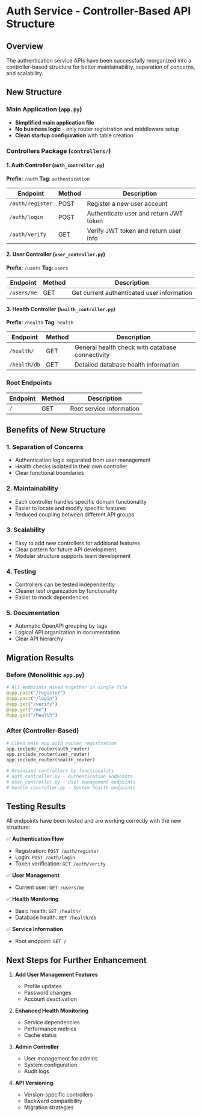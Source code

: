 # Auth Service - Controller-Based API Structure

## Overview
The authentication service APIs have been successfully reorganized into a controller-based structure for better maintainability, separation of concerns, and scalability.

## New Structure

### Main Application (`app.py`)
- **Simplified main application file**
- **No business logic** - only router registration and middleware setup
- **Clean startup configuration** with table creation

### Controllers Package (`controllers/`)

#### 1. Auth Controller (`auth_controller.py`)
**Prefix**: `/auth`
**Tag**: `authentication`

| Endpoint | Method | Description |
|----------|--------|-------------|
| `/auth/register` | POST | Register a new user account |
| `/auth/login` | POST | Authenticate user and return JWT token |
| `/auth/verify` | GET | Verify JWT token and return user info |

#### 2. User Controller (`user_controller.py`)
**Prefix**: `/users`
**Tag**: `users`

| Endpoint | Method | Description |
|----------|--------|-------------|
| `/users/me` | GET | Get current authenticated user information |

#### 3. Health Controller (`health_controller.py`)
**Prefix**: `/health`
**Tag**: `health`

| Endpoint | Method | Description |
|----------|--------|-------------|
| `/health/` | GET | General health check with database connectivity |
| `/health/db` | GET | Detailed database health information |

### Root Endpoints
| Endpoint | Method | Description |
|----------|--------|-------------|
| `/` | GET | Root service information |

## Benefits of New Structure

### 1. **Separation of Concerns**
- Authentication logic separated from user management
- Health checks isolated in their own controller
- Clear functional boundaries

### 2. **Maintainability**
- Each controller handles specific domain functionality
- Easier to locate and modify specific features
- Reduced coupling between different API groups

### 3. **Scalability**
- Easy to add new controllers for additional features
- Clear pattern for future API development
- Modular structure supports team development

### 4. **Testing**
- Controllers can be tested independently
- Cleaner test organization by functionality
- Easier to mock dependencies

### 5. **Documentation**
- Automatic OpenAPI grouping by tags
- Logical API organization in documentation
- Clear API hierarchy

## Migration Results

### Before (Monolithic `app.py`)
```python
# All endpoints mixed together in single file
@app.post("/register")
@app.post("/login")
@app.get("/verify")
@app.get("/me")
@app.get("/health")
```

### After (Controller-Based)
```python
# Clean main app with router registration
app.include_router(auth_router)
app.include_router(user_router)
app.include_router(health_router)

# Organized controllers by functionality
# auth_controller.py - Authentication endpoints
# user_controller.py - User management endpoints
# health_controller.py - System health endpoints
```

## Testing Results

All endpoints have been tested and are working correctly with the new structure:

✅ **Authentication Flow**
- Registration: `POST /auth/register`
- Login: `POST /auth/login`
- Token verification: `GET /auth/verify`

✅ **User Management**
- Current user: `GET /users/me`

✅ **Health Monitoring**
- Basic health: `GET /health/`
- Database health: `GET /health/db`

✅ **Service Information**
- Root endpoint: `GET /`

## Next Steps for Further Enhancement

1. **Add User Management Features**
   - Profile updates
   - Password changes
   - Account deactivation

2. **Enhanced Health Monitoring**
   - Service dependencies
   - Performance metrics
   - Cache status

3. **Admin Controller**
   - User management for admins
   - System configuration
   - Audit logs

4. **API Versioning**
   - Version-specific controllers
   - Backward compatibility
   - Migration strategies

